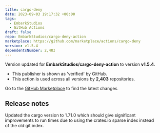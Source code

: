 ```yaml
---
title: cargo-deny
date: 2023-09-03 19:17:32 +00:00
tags:
  - EmbarkStudios
  - GitHub Actions
draft: false
repo: EmbarkStudios/cargo-deny-action
marketplace: https://github.com/marketplace/actions/cargo-deny
version: v1.5.4
dependentsNumber: 2,403
---
```



Version updated for **EmbarkStudios/cargo-deny-action** to version **v1.5.4**.
- This publisher is shown as 'verified' by GitHub.
- This action is used across all versions by **2,403** repositories.

Go to the [GitHub Marketplace](https://github.com/marketplace/actions/cargo-deny) to find the latest changes.

## Release notes

Updated the cargo version to 1.71.0 which should give significant improvements to run times due to using the crates.io sparse index instead of the old git index.

